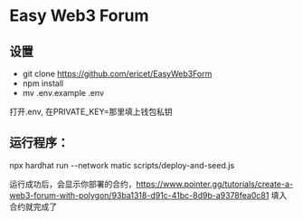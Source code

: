 # Easy Web3 Forum
## 设置
* git clone https://github.com/ericet/EasyWeb3Form
* npm install
* mv .env.example .env

打开.env, 在PRIVATE_KEY=那里填上钱包私钥

## 运行程序：
npx hardhat run --network matic scripts/deploy-and-seed.js

运行成功后，会显示你部署的合约，https://www.pointer.gg/tutorials/create-a-web3-forum-with-polygon/93ba1318-d91c-41bc-8d9b-a9378fea0c81 填入合约就完成了
